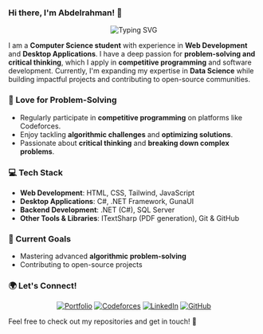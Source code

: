 ### Hi there, I'm Abdelrahman! 👋

<p align="center">
  <img src="https://readme-typing-svg.herokuapp.com?font=Fira+Code&weight=600&size=22&pause=1000&color=3498db&width=600&lines=Computer+Science+Student;Web+%26+Desktop+Developer;Problem+Solver+%26+Critical+Thinker;Open-Source+Contributor" alt="Typing SVG" />
</p>

I am a **Computer Science student** with experience in **Web Development** and **Desktop Applications**. I have a deep passion for **problem-solving and critical thinking**, which I apply in **competitive programming** and software development. Currently, I'm expanding my expertise in **Data Science** while building impactful projects and contributing to open-source communities.

### 🧠 Love for Problem-Solving
- Regularly participate in **competitive programming** on platforms like Codeforces.
- Enjoy tackling **algorithmic challenges** and **optimizing solutions**.
- Passionate about **critical thinking** and **breaking down complex problems**.

### 💻 Tech Stack
- **Web Development**: HTML, CSS, Tailwind, JavaScript
- **Desktop Applications**: C#, .NET Framework, GunaUI
- **Backend Development**: .NET (C#), SQL Server
- **Other Tools & Libraries**: ITextSharp (PDF generation), Git & GitHub

### 🚀 Current Goals
- Mastering advanced **algorithmic problem-solving**
- Contributing to open-source projects

### 🌍 Let's Connect!
<p align="center">
  <a href="#"><img src="https://img.shields.io/badge/Portfolio-Coming%20Soon-blue?style=for-the-badge&logo=google-chrome&logoColor=white" alt="Portfolio" /></a>
  <a href="https://codeforces.com/profile/WhileTrueThinker"><img src="https://img.shields.io/badge/Codeforces-WhileTrueThinker-orange?style=for-the-badge&logo=codeforces&logoColor=white" alt="Codeforces" /></a>
  <a href="#"><img src="https://img.shields.io/badge/LinkedIn-Profile-blue?style=for-the-badge&logo=linkedin&logoColor=white" alt="LinkedIn" /></a>
  <a href="https://github.com/your-github-handle"><img src="https://img.shields.io/badge/GitHub-@your--github--handle-black?style=for-the-badge&logo=github&logoColor=white" alt="GitHub" /></a>
</p>

Feel free to check out my repositories and get in touch! 🚀

